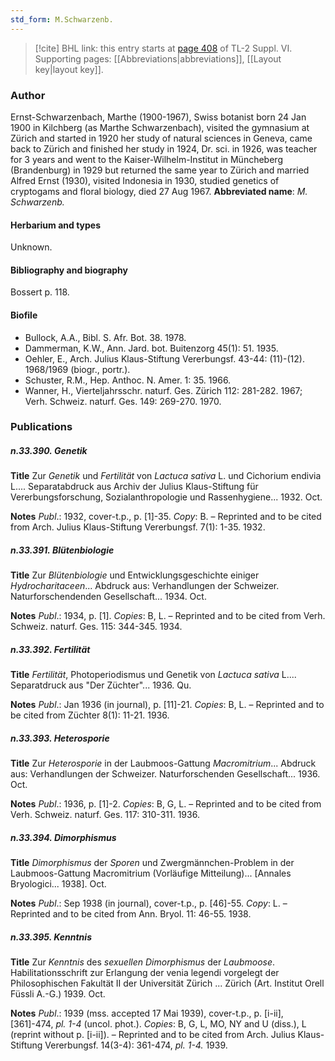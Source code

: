 ```yaml
---
std_form: M.Schwarzenb.
---
```


> [!cite] BHL link: this entry starts at [page 408](https://www.biodiversitylibrary.org/page/33260396) of TL-2 Suppl. VI.
> Supporting pages: [[Abbreviations|abbreviations]], [[Layout key|layout key]].

### Author

Ernst-Schwarzenbach, Marthe (1900-1967), Swiss botanist born 24 Jan 1900 in Kilchberg (as Marthe Schwarzenbach), visited the gymnasium at Zürich and started in 1920 her study of natural sciences in Geneva, came back to Zürich and finished her study in 1924, Dr. sci. in 1926, was teacher for 3 years and went to the Kaiser-Wilhelm-Institut in Müncheberg (Brandenburg) in 1929 but returned the same year to Zürich and married Alfred Ernst (1930), visited Indonesia in 1930, studied genetics of cryptogams and floral biology, died 27 Aug 1967. 
**Abbreviated name**: *M. Schwarzenb.*

#### Herbarium and types

Unknown.

#### Bibliography and biography

Bossert p. 118.

#### Biofile

- Bullock, A.A., Bibl. S. Afr. Bot. 38. 1978.
- Dammerman, K.W., Ann. Jard. bot. Buitenzorg 45(1): 51. 1935.
- Oehler, E., Arch. Julius Klaus-Stiftung Vererbungsf. 43-44: (11)-(12). 1968/1969 (biogr., portr.).
- Schuster, R.M., Hep. Anthoc. N. Amer. 1: 35. 1966.
- Wanner, H., Vierteljahrsschr. naturf. Ges. Zürich 112: 281-282. 1967; Verh. Schweiz. naturf. Ges. 149: 269-270. 1970.

### Publications

##### n.33.390. Genetik

**Title**
Zur *Genetik* und *Fertilität* von *Lactuca sativa* L. und Cichorium endivia L.... Separatabdruck aus Archiv der Julius Klaus-Stiftung für Vererbungsforschung, Sozialanthropologie und Rassenhygiene... 1932. Oct.

**Notes**
*Publ*.: 1932, cover-t.p., p. \[1\]-35. *Copy*: B. – Reprinted and to be cited from Arch. Julius Klaus-Stiftung Vererbungsf. 7(1): 1-35. 1932.

##### n.33.391. Blütenbiologie

**Title**
Zur *Blütenbiologie* und Entwicklungsgeschichte einiger *Hydrocharitaceen*... Abdruck aus: Verhandlungen der Schweizer. Naturforschendenden Gesellschaft... 1934. Oct.

**Notes**
*Publ*.: 1934, p. \[1\]. *Copies*: B, L. – Reprinted and to be cited from Verh. Schweiz. naturf. Ges. 115: 344-345. 1934.

##### n.33.392. Fertilität

**Title**
*Fertilität*, Photoperiodismus und Genetik von *Lactuca sativa* L.... Separatdruck aus "Der Züchter"... 1936. Qu.

**Notes**
*Publ*.: Jan 1936 (in journal), p. \[11\]-21. *Copies*: B, L. – Reprinted and to be cited from Züchter 8(1): 11-21. 1936.

##### n.33.393. Heterosporie

**Title**
Zur *Heterosporie* in der Laubmoos-Gattung *Macromitrium*... Abdruck aus: Verhandlungen der Schweizer. Naturforschenden Gesellschaft... 1936. Oct.

**Notes**
*Publ*.: 1936, p. \[1\]-2. *Copies*: B, G, L. – Reprinted and to be cited from Verh. Schweiz. naturf. Ges. 117: 310-311. 1936.

##### n.33.394. Dimorphismus

**Title**
*Dimorphismus* der *Sporen* und Zwergmännchen-Problem in der Laubmoos-Gattung Macromitrium (Vorläufige Mitteilung)... \[Annales Bryologici... 1938\]. Oct.

**Notes**
*Publ*.: Sep 1938 (in journal), cover-t.p., p. \[46\]-55. *Copy*: L. – Reprinted and to be cited from Ann. Bryol. 11: 46-55. 1938.

##### n.33.395. Kenntnis

**Title**
Zur *Kenntnis* des *sexuellen Dimorphismus* der *Laubmoose*. Habilitationsschrift zur Erlangung der venia legendi vorgelegt der Philosophischen Fakultät II der Universität Zürich ... Zürich (Art. Institut Orell Füssli A.-G.) 1939. Oct.

**Notes**
*Publ*.: 1939 (mss. accepted 17 Mai 1939), cover-t.p., p. \[i-ii\], \[361\]-474, *pl. 1-4* (uncol. phot.).
*Copies*: B, G, L, MO, NY and U (diss.), L (reprint without p. \[i-ii\]). – Reprinted and to be cited from Arch. Julius Klaus-Stiftung Vererbungsf. 14(3-4): 361-474, *pl. 1-4.* 1939.

